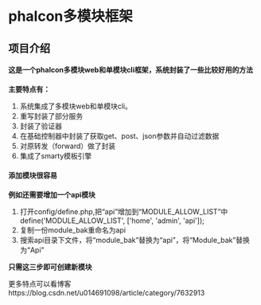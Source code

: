 # phalcon多模块框架

## 项目介绍
#### 这是一个phalcon多模块web和单模块cli框架，系统封装了一些比较好用的方法
**主要特点有：**
1. 系统集成了多模块web和单模块cli。
2. 重写封装了部分服务
3. 封装了验证器
4. 在基础控制器中封装了获取get、post、json参数并自动过滤数据
5. 对原转发（forward）做了封装
6. 集成了smarty模板引擎

#### 添加模块很容易
**例如还需要增加一个api模块**
1. 打开config/define.php,把“api”增加到“MODULE_ALLOW_LIST”中define('MODULE_ALLOW_LIST', ['home', 'admin', 'api']);
2. 复制一份module_bak重命名为api
3. 搜索api目录下文件，将“module_bak”替换为“api”，将“Module_bak”替换为“Api”

**只需这三步即可创建新模块**

更多特点可以看博客https://blog.csdn.net/u014691098/article/category/7632913